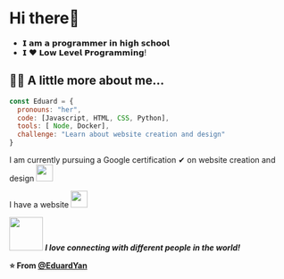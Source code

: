# Hi there👏

- 𝗜 𝗮𝗺 𝗮 𝗽𝗿𝗼𝗴𝗿𝗮𝗺𝗺𝗲𝗿 𝗶𝗻 𝗵𝗶𝗴𝗵 𝘀𝗰𝗵𝗼𝗼𝗹
- 𝗜 ❤️ 𝗟𝗼𝘄 𝗟𝗲𝘃𝗲𝗹 𝗣𝗿𝗼𝗴𝗿𝗮𝗺𝗺𝗶𝗻𝗴!

## 👨‍💻 A little more about me... 


```javascript
const Eduard = {
  pronouns: "her",
  code: [Javascript, HTML, CSS, Python],
  tools: [ Node, Docker],
  challenge: "Learn about website creation and design"
}
```

<p>I am currently pursuing a Google certification ✔ on website creation and design <img src="https://media.giphy.com/media/WUlplcMpOCEmTGBtBW/giphy.gif" width="30">
<p>I have a website <img src="https://media.giphy.com/media/WUlplcMpOCEmTGBtBW/giphy.gif" width="30"> 

<img src="https://media.giphy.com/media/LnQjpWaON8nhr21vNW/giphy.gif" width="60"> <em><b>I love connecting with different people in the world!</em></p>

⭐️ From [@EduardYan](https://github.com/EduardYan)
